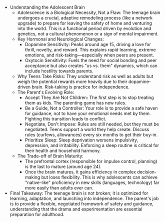 - Understanding the Adolescent Brain
    - Adolescence is a Biological Necessity, Not a Flaw: The teenage brain undergoes a crucial, adaptive remodeling process (like a network upgrade) to prepare for leaving the safety of home and venturing into the world. This is a functional period driven by evolution and genetics, not a cultural phenomenon or a sign of mental impairment.
    - Key Hormonal and Neurological Changes:
        - Dopamine Sensitivity: Peaks around age 15, driving a love for thrill, novelty, and reward. This explains rapid learning, extreme emotions, and risk-taking—especially when peers are present.
        - Oxytocin Sensitivity: Fuels the need for social bonding and peer acceptance but also creates "us vs. them" dynamics, which can include hostility towards parents.
    - Why Teens Take Risks: They understand risk as well as adults but weigh the potential rewards more heavily due to their dopamine-driven brain. Risk-taking is practice for independence.
    - The Parent's Evolving Role:
        - Accept They Are Not Children: The first step is to stop treating them as kids. The parenting game has new rules.
        - Be a Guide, Not a Controller: Your role is to provide a safe haven for guidance, not to have your emotional needs met by them. Fighting this transition leads to conflict.
        - Negotiate, Don't Impose: Rules are still needed, but they must be negotiated. Teens support a world they help create. Discuss rules (curfews, allowances) every six months to get their buy-in.
        - Prioritize Sleep: Sleep deprivation worsens impulsivity, depression, and irritability. Enforcing a sleep routine is critical for their health and household harmony.
    - The Trade-off of Brain Maturity:
        - The prefrontal cortex (responsible for impulse control, planning) is the last to mature (around age 24).
        - Once the brain matures, it gains efficiency in complex decision-making but loses flexibility. This is why adolescents can achieve "native-like" proficiency in new skills (languages, technology) far more easily than adults ever can.
- Final Takeaway: The teenage brain is not broken; it is optimized for learning, adaptation, and launching into independence. The parent's job is to provide a flexible, negotiated framework of safety and guidance, understanding that the drama and experimentation are essential preparation for adulthood.
